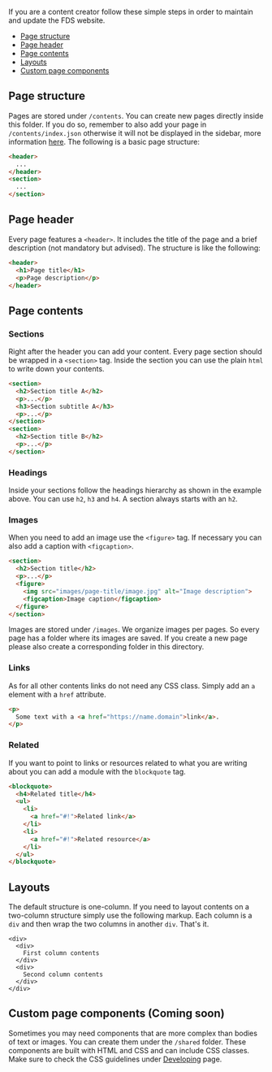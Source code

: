 If you are a content creator follow these simple steps in order to maintain and update the FDS website.

- [Page structure](#page-structure)
- [Page header](#page-header)
- [Page contents](#page-contents)
- [Layouts](#layouts)
- [Custom page components](#custom-page-components-coming-soon)

## Page structure

Pages are stored under `/contents`. You can create new pages directly inside this folder. If you do so, remember to also add your page in `/contents/index.json` otherwise it will not be displayed in the sidebar, more information [here](#). The following is a basic page structure:

```html
<header>
  ...
</header>
<section>
  ...
</section>
```

## Page header

Every page features a `<header>`. It includes the title of the page and a brief description (not mandatory but advised). The structure is like the following:

```html
<header>
  <h1>Page title</h1>
  <p>Page description</p>
</header>
```

## Page contents

### Sections

Right after the header you can add your content. Every page section should be wrapped in a `<section>` tag. Inside the section you can use the plain `html` to write down your contents.

```html
<section>
  <h2>Section title A</h2>
  <p>...</p>
  <h3>Section subtitle A</h3>
  <p>...</p>
</section>
<section>
  <h2>Section title B</h2>
  <p>...</p>
</section>
```

### Headings

Inside your sections follow the headings hierarchy as shown in the example above. You can use `h2`, `h3` and `h4`. A section always starts with an `h2`. 

### Images

When you need to add an image use the `<figure>` tag. If necessary you can also add a caption with `<figcaption>`.

```html
<section>
  <h2>Section title</h2>
  <p>...</p>
  <figure>
    <img src="images/page-title/image.jpg" alt="Image description">
    <figcaption>Image caption</figcaption>
  </figure>
</section>
```

Images are stored under `/images`. We organize images per pages. So every page has a folder where its images are saved. If you create a new page please also create a corresponding folder in this directory.

### Links

As for all other contents links do not need any CSS class. Simply add an `a` element with a `href` attribute.

```html
<p>
  Some text with a <a href="https://name.domain">link</a>.
</p>
```

### Related

If you want to point to links or resources related to what you are writing about you can add a module with the `blockquote` tag.

```html
<blockquote>
  <h4>Related title</h4>
  <ul>
    <li>
      <a href="#!">Related link</a>
    </li>
    <li>
      <a href="#!">Related resource</a>
    </li>
  </ul>
</blockquote>
```

## Layouts

The default structure is one-column. If you need to layout contents on a two-column structure simply use the following markup. Each column is a `div` and then wrap the two columns in another `div`. That's it.

```
<div>
  <div>
    First column contents
  </div>
  <div>
    Second column contents
  </div>
</div>
``` 

## Custom page components (Coming soon)

Sometimes you may need components that are more complex than bodies of text or images. You can create them under the `/shared` folder. These components are built with HTML and CSS and can include CSS classes. Make sure to check the CSS guidelines under [Developing](https://github.com/bwinton/StyleGuide/wiki/Developing#css) page.

